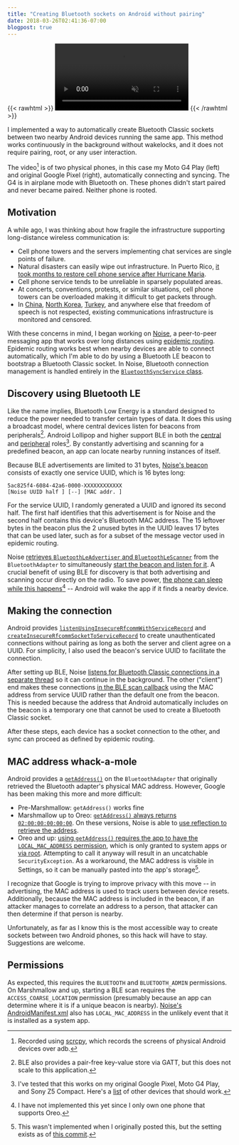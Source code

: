 ```yaml
---
title: "Creating Bluetooth sockets on Android without pairing"
date: 2018-03-26T02:41:36-07:00
blogpost: true
---
```


{{< rawhtml >}}
  <video autoplay playsinline loop muted class="playpause-with-visibility">
    <!--
      `ffmpeg -t 0:00:12 -i noise-demo-2018-03-24_15.55.55.mkv -r 10 noise-demo_%05d.png`
      Manually remove bad frames
      `ffmpeg -framerate 10 -pattern_type glob -i "noise-demo_*.png" -pix_fmt yuv420p -c:v libx264 -crf 32 -b:v 0 -an noise-demo-web.mp4`
    -->
    <source src="/post/bt-auto-connect/noise-demo-web.mp4">
    <!--No webm because it's always noticeably worse at this filesize?-->
  </video>
{{< /rawhtml >}}

I implemented a way to automatically create Bluetooth Classic sockets between two nearby Android devices running the same app. This method works continuously in the background without wakelocks, and it does not require pairing, root, or any user interaction.

<!--more-->

The video[^scrcpy] is of two physical phones, in this case my Moto G4 Play (left) and original Google Pixel (right), automatically connecting and syncing. The G4 is in airplane mode with Bluetooth on. These phones didn't start paired and never became paired. Neither phone is rooted.

[^scrcpy]: Recorded using [scrcpy][scrcpy-github], which records the screens of physical Android devices over adb.

[scrcpy-github]: https://github.com/Genymobile/scrcpy

## Motivation

A while ago, I was thinking about how fragile the infrastructure supporting long-distance wireless communication is:

* Cell phone towers and the servers implementing chat services are single points of failure.
* Natural disasters can easily wipe out infrastructure. In Puerto Rico, [it took months to restore cell phone service after Hurricane Maria][cellservice-maria].
* Cell phone service tends to be unreliable in sparsely populated areas.
* At concerts, conventions, protests, or similar situations, cell phone towers can be overloaded making it difficult to get packets through.
* In [China][censorship-china], [North Korea][censorship-nk], [Turkey][censorship-turkey], and anywhere else that freedom of speech is not respected, existing communications infrastructure is monitored and censored.

[cellservice-maria]: https://en.wikipedia.org/wiki/Hurricane_Maria#Puerto_Rico_3
[censorship-china]: https://en.wikipedia.org/wiki/Great_Firewall
[censorship-nk]: https://en.wikipedia.org/wiki/Human_rights_in_North_Korea#Civil_liberties
[censorship-turkey]: https://www.afp.com/en/news/826/turkey-gives-watchdog-power-block-internet-broadcasts-doc-12z0r61

With these concerns in mind, I began working on [Noise][noise-github], a peer-to-peer messaging app that works over long distances using [epidemic routing][epidemic-routing]. Epidemic routing works best when nearby devices are able to connect automatically, which I'm able to do by using a Bluetooth LE beacon to bootstrap a Bluetooth Classic socket. In Noise, Bluetooth connection management is handled entirely in the [`BluetoothSyncService` class][noise-bt-impl].

[noise-github]: https://github.com/aarmea/noise
[noise-bt-impl]: https://github.com/aarmea/noise/blob/8deb23b18b344e1392b08ae7c2db94b875e398e7/app/src/main/java/com/alternativeinfrastructures/noise/sync/bluetooth/BluetoothSyncService.java
[epidemic-routing]: http://issg.cs.duke.edu/epidemic/epidemic.pdf

## Discovery using Bluetooth LE

Like the name implies, Bluetooth Low Energy is a standard designed to reduce the power needed to transfer certain types of data. It does this using a broadcast model, where central devices listen for beacons from peripherals[^ble-gatt]. Android Lollipop and higher support BLE in both the [central][ble-central-android] and [peripheral][ble-peripheral-android] roles[^ble-tested]. By constantly advertising and scanning for a predefined beacon, an app can locate nearby running instances of itself.

[^ble-gatt]: BLE also provides a pair-free key-value store via GATT, but this does not scale to this application.

[^ble-tested]: I've tested that this works on my original Google Pixel, Moto G4 Play, and Sony Z5 Compact. Here's a [list][ble-beacon-devices] of other devices that should work.

[ble-central-android]: https://developer.android.com/guide/topics/connectivity/bluetooth-le.html
[ble-peripheral-android]: https://source.android.com/devices/bluetooth/ble_advertising
[ble-beacon-devices]: https://altbeacon.github.io/android-beacon-library/beacon-transmitter-devices.html

Because BLE advertisements are limited to 31 bytes, [Noise's beacon][noise-beacon-impl] consists of exactly one service UUID, which is 16 bytes long:

```nohighlight
5ac825f4-6084-42a6-0000-XXXXXXXXXXXX
[Noise UUID half ] [--] [MAC addr. ]
```
[noise-beacon-impl]: https://github.com/aarmea/noise/blob/8deb23b18b344e1392b08ae7c2db94b875e398e7/app/src/main/java/com/alternativeinfrastructures/noise/sync/bluetooth/BluetoothSyncService.java#L97

For the service UUID, I randomly generated a UUID and ignored its second half. The first half identifies that this advertisement is for Noise and the second half contains this device's Bluetooth MAC address. The 15 leftover bytes in the beacon plus the 2 unused bytes in the UUID leaves 17 bytes that can be used later, such as for a subset of the message vector used in epidemic routing.

Noise [retrieves `BluetoothLeAdvertiser` and `BluetoothLeScanner`][noise-btdevice-impl] from the `BluetoothAdapter` to simultaneously [start the beacon and listen for it][noise-discover-impl]. A crucial benefit of using BLE for discovery is that both advertising and scanning occur directly on the radio. To save power, [the phone can sleep while this happens][oreo-ble-sleep][^oreo-ble-sleep-impl] -- Android will wake the app if it finds a nearby device.

[^oreo-ble-sleep-impl]: I have not implemented this yet since I only own one phone that supports Oreo.

[noise-btdevice-impl]: https://github.com/aarmea/noise/blob/8deb23b18b344e1392b08ae7c2db94b875e398e7/app/src/main/java/com/alternativeinfrastructures/noise/sync/bluetooth/BluetoothSyncService.java#L366
[noise-discover-impl]: https://github.com/aarmea/noise/blob/8deb23b18b344e1392b08ae7c2db94b875e398e7/app/src/main/java/com/alternativeinfrastructures/noise/sync/bluetooth/BluetoothSyncService.java#L191
[oreo-ble-sleep]: http://www.davidgyoungtech.com/2017/08/07/beacon-detection-with-android-8

## Making the connection

Android provides [`listenUsingInsecureRfcommWithServiceRecord`][socket-listen-android] and [`createInsecureRfcommSocketToServiceRecord`][socket-connect-android] to create unauthenticated connections without pairing as long as both the server and client agree on a UUID. For simplicity, I also used the beacon's service UUID to facilitate the connection.

[socket-listen-android]: https://developer.android.com/reference/android/bluetooth/BluetoothAdapter.html#listenUsingInsecureRfcommWithServiceRecord(java.lang.String,%20java.util.UUID)
[socket-connect-android]: https://developer.android.com/reference/android/bluetooth/BluetoothDevice.html#createInsecureRfcommSocketToServiceRecord(java.util.UUID)

After setting up BLE, Noise [listens for Bluetooth Classic connections in a separate thread][noise-listen-impl] so it can continue in the background. The other ("client") end makes these connections [in the BLE scan callback][noise-connect-trigger] using the MAC address from service UUID rather than the default one from the beacon. This is needed because the address that Android automatically includes on the beacon is a temporary one that cannot be used to create a Bluetooth Classic socket.

[noise-listen-impl]: https://github.com/aarmea/noise/blob/8deb23b18b344e1392b08ae7c2db94b875e398e7/app/src/main/java/com/alternativeinfrastructures/noise/sync/bluetooth/BluetoothSyncService.java#L268
[noise-connect-trigger]: https://github.com/aarmea/noise/blob/8deb23b18b344e1392b08ae7c2db94b875e398e7/app/src/main/java/com/alternativeinfrastructures/noise/sync/bluetooth/BluetoothSyncService.java#L211

After these steps, each device has a socket connection to the other, and sync can proceed as defined by epidemic routing.

## MAC address whack-a-mole

Android provides a [`getAddress()`][btadapter-getaddress] on the `BluetoothAdapter` that originally retrieved the Bluetooth adapter's physical MAC address. However, Google has been making this more and more difficult:

[btadapter-getaddress]: https://developer.android.com/reference/android/bluetooth/BluetoothAdapter.html#getAddress()

* Pre-Marshmallow: `getAddress()` works fine
* Marshmallow up to Oreo: [`getAddress()` always returns `02:00:00:00:00:00`][marshmallow-block-mac]. On these versions, Noise is able to [use reflection to retrieve the address][noise-mac-reflection].
* Oreo and up: [using `getAddress()` requires the app to have the `LOCAL_MAC_ADDRESS` permission][oreo-block-mac], which is only granted to system apps or [via root][root-pm-grant]. Attempting to call it anyway will result in an uncatchable `SecurityException`. As a workaround, the MAC address is visible in Settings, so it can be manually pasted into the app's storage[^noise-oreo-mac].

[^noise-oreo-mac]: This wasn't implemented when I originally posted this, but the setting exists as of [this commit][noise-mac-setting].

[marshmallow-block-mac]: https://developer.android.com/about/versions/marshmallow/android-6.0-changes.html#behavior-hardware-id
[oreo-block-mac]: https://www.xda-developers.com/android-o-introduces-changes-and-improvements-to-device-identifiers/
[root-pm-grant]: https://github.com/aarmea/HandsfreeActions/blob/35b1e140098e2d5945042416a25bb0b590b2e468/HandsfreeActions/src/main/java/com/albertarmea/handsfreeactions/RemapperService.java#L73
[noise-mac-reflection]: https://github.com/aarmea/noise/blob/8deb23b18b344e1392b08ae7c2db94b875e398e7/app/src/main/java/com/alternativeinfrastructures/noise/sync/bluetooth/BluetoothSyncService.java#L130
[noise-mac-setting]: https://github.com/aarmea/noise/commit/17d37c380ec4f093821db421ab77d96fc5683667

I recognize that Google is trying to improve privacy with this move -- in advertising, the MAC address is used to track users between device resets. Additionally, because the MAC address is included in the beacon, if an attacker manages to correlate an address to a person, that attacker can then determine if that person is nearby.

Unfortunately, as far as I know this is the most accessible way to create sockets between two Android phones, so this hack will have to stay. Suggestions are welcome.

## Permissions

As expected, this requires the `BLUETOOTH` and `BLUETOOTH_ADMIN` permissions. On Marshmallow and up, starting a BLE scan requires the `ACCESS_COARSE_LOCATION` permission (presumably because an app can determine where it is if a unique beacon is nearby). [Noise's AndroidManifest.xml][noise-manifest] also has `LOCAL_MAC_ADDRESS` in the unlikely event that it is installed as a system app.

[noise-manifest]: https://github.com/aarmea/noise/blob/c15aa06b4a19cdc41b805c4b85b6c5a733bf9c2b/app/src/main/AndroidManifest.xml
